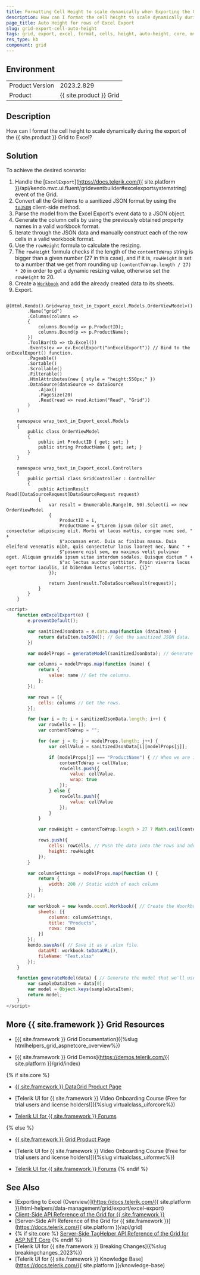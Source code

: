 ```yaml
---
title: Formatting Cell Height to scale dynamically when Exporting the Grid to Excel
description: How can I format the cell height to scale dynamically during the export of the {{ site.product }} Grid to Excel?
page_title: Auto Height for rows of Excel Export
slug: grid-export-cell-auto-height
tags: grid, export, excel, format, cells, height, auto-height, core, mvc, telerik
res_type: kb
component: grid
---
```


## Environment

<table>
	<tbody>
		<tr>
			<td>Product Version</td>
			<td>2023.2.829</td>
		</tr>
		<tr>
			<td>Product</td>
			<td>{{ site.product }} Grid</td>
		</tr>
	</tbody>
</table>

## Description

How can I format the cell height to scale dynamically  during the export of the {{ site.product }} Grid to Excel?

## Solution

To achieve the desired scenario:

1. Handle the [`ExcelExport`](https://docs.telerik.com/{{ site.platform }}/api/kendo.mvc.ui.fluent/grideventbuilder#excelexportsystemstring) event of the Grid.
1. Convert all the Grid items to a sanitized JSON format by using the [`toJSON`](https://docs.telerik.com/kendo-ui/api/javascript/data/observableobject/methods/tojson) client-side method.
1. Parse the model from the Excel Export's event data to a JSON object.
1. Generate the column cells by using the previously obtained property names in a valid workbook format.
1. Iterate through the JSON data and manually construct each of the row cells in a valid workbook format.
1. Use the `rowHeight` formula to calculate the resizing.
1. The `rowHeight` formula checks if the length of the `contentToWrap` string is bigger than a given number (27 in this case), and if it is, `rowHeight` is set to a number that we get from rounding up `(contentToWrap.length / 27) * 20` in order to get a dynamic resizing value, otherwise set the `rowHeight` to 20. 
1. Create a [`Workbook`](https://docs.telerik.com/kendo-ui/api/javascript/ooxml/workbook) and add the already created data to its sheets.
1. Export.


```Razor Index.cshtml
    @(Html.Kendo().Grid<wrap_text_in_Export_excel.Models.OrderViewModel>()
        .Name("grid")
        .Columns(columns =>
        {
            columns.Bound(p => p.ProductID);
            columns.Bound(p => p.ProductName);
        })
        .ToolBar(tb => tb.Excel())
        .Events(ev => ev.ExcelExport("onExcelExport")) // Bind to the onExcelExport() function.
        .Pageable()
        .Sortable()
        .Scrollable()
        .Filterable()
        .HtmlAttributes(new { style = "height:550px;" })
        .DataSource(dataSource => dataSource
            .Ajax()
            .PageSize(20)
            .Read(read => read.Action("Read", "Grid"))
        )
    )   
```

```Model
    namespace wrap_text_in_Export_excel.Models
    {
        public class OrderViewModel
        {
            public int ProductID { get; set; }
            public string ProductName { get; set; }   
        }
    }   
```

```Controller
    namespace wrap_text_in_Export_excel.Controllers
    {
        public partial class GridController : Controller
        {
            public ActionResult Read([DataSourceRequest]DataSourceRequest request)
            {
                var result = Enumerable.Range(0, 50).Select(i => new OrderViewModel
                {
                    ProductID = i,
                    ProductName = $"Lorem ipsum dolor sit amet, consectetur adipiscing elit. Morbi ut lacus mattis, congue nunc sed, " +
                    $"accumsan erat. Duis ac finibus massa. Duis eleifend venenatis nibh, quis consectetur lacus laoreet nec. Nunc " +
                    $"posuere nisl sem, eu maximus velit pulvinar eget. Aliquam gravida ipsum vitae interdum sodales. Quisque dictum " +
                    $"ac lectus auctor porttitor. Proin viverra lacus eget tortor iaculis, id bibendum lectus lobortis. {i}"
                });

                return Json(result.ToDataSourceResult(request));
            }
        }
    }
```

```JavaScript
<script>
    function onExcelExport(e) {
        e.preventDefault();

        var sanitizedJsonData = e.data.map(function (dataItem) {
            return dataItem.toJSON(); // Get the sanitized JSON data.
        })

        var modelProps = generateModel(sanitizedJsonData); // Generate the model.

        var columns = modelProps.map(function (name) {
            return {
                value: name // Get the columns.
            };
        });

        var rows = [{
            cells: columns // Get the rows.
        }];

        for (var i = 0; i < sanitizedJsonData.length; i++) {
            var rowCells = [];
            var contentToWrap = "";

            for (var j = 0; j < modelProps.length; j++) {
                var cellValue = sanitizedJsonData[i][modelProps[j]];

                if (modelProps[j] === "ProductName") { // When we are in the ProductName column, get all the text and wrap it. 
                    contentToWrap = cellValue;
                    rowCells.push({
                        value: cellValue,
                        wrap: true
                    });
                } else {
                    rowCells.push({
                        value: cellValue
                    });
                }
            }

            var rowHeight = contentToWrap.length > 27 ? Math.ceil(contentToWrap.length / 27) * 20 : 20 // This formula is used for calculating the resizing for auto height.

            rows.push({
                cells: rowCells, // Push the data into the rows and add the auto height (rowHeight) property we've created. 
                height: rowHeight 
            });
        }

        var columnSettings = modelProps.map(function () {
            return {
                width: 200 // Static width of each column
            };
        });

        var workbook = new kendo.ooxml.Workbook({ // Create the Woorkbook and add the rows and columns.
            sheets: [{
                columns: columnSettings,
                title: "Products",
                rows: rows
            }]
        });
        kendo.saveAs({ // Save it as a .xlsx file.
            dataURI: workbook.toDataURL(),
            fileName: "Test.xlsx"
        }); 
    }

    function generateModel(data) { // Generate the model that we'll use. 
        var sampleDataItem = data[0];
        var model = Object.keys(sampleDataItem);
        return model;
    }
</script>
```

## More {{ site.framework }} Grid Resources

* [{{ site.framework }} Grid Documentation]({%slug htmlhelpers_grid_aspnetcore_overview%})

* [{{ site.framework }} Grid Demos](https://demos.telerik.com/{{ site.platform }}/grid/index)

{% if site.core %}
* [{{ site.framework }} DataGrid Product Page](https://www.telerik.com/aspnet-core-ui/grid)

* [Telerik UI for {{ site.framework }} Video Onboarding Course (Free for trial users and license holders)]({%slug virtualclass_uiforcore%})

* [Telerik UI for {{ site.framework }} Forums](https://www.telerik.com/forums/aspnet-core-ui)

{% else %}
* [{{ site.framework }} Grid Product Page](https://www.telerik.com/aspnet-mvc/grid)

* [Telerik UI for {{ site.framework }} Video Onboarding Course (Free for trial users and license holders)]({%slug virtualclass_uiformvc%})

* [Telerik UI for {{ site.framework }} Forums](https://www.telerik.com/forums/aspnet-mvc)
{% endif %}

## See Also

* [Exporting to Excel (Overview)](https://docs.telerik.com/{{ site.platform }}/html-helpers/data-management/grid/export/excel-export)
* [Client-Side API Reference of the Grid for {{ site.framework }}](https://docs.telerik.com/kendo-ui/api/javascript/ui/grid)
* [Server-Side API Reference of the Grid for {{ site.framework }}](https://docs.telerik.com/{{ site.platform }}/api/grid)
* {% if site.core %} [Server-Side TagHelper API Reference of the Grid for ASP.NET Core](https://docs.telerik.com/aspnet-core/api/taghelpers/grid) {% endif %}
* [Telerik UI for {{ site.framework }} Breaking Changes]({%slug breakingchanges_2023%})
* [Telerik UI for {{ site.framework }} Knowledge Base](https://docs.telerik.com/{{ site.platform }}/knowledge-base)